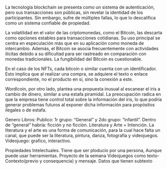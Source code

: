 
La tecnología blockchain se presenta como un sistema de autenticación, pero sus transacciones son públicas, sin revelar la identidad de los participantes. Sin embargo, sufre de múltiples fallas, lo que lo descalifica como un sistema confiable de propiedad.

La volatilidad en el valor de las criptomonedas, como el Bitcoin, las descarta como opciones estables para transacciones cotidianas. Su uso principal se centra en especulación más que en su aplicación como moneda de intercambio. Además, el Bitcoin se asocia frecuentemente con actividades ilícitas debido a su dificultad para ser rastreado en comparación con monedas tradicionales.
La fungibilidad del Bitcoin es cuestionable.

En el caso de los NFTs, cada bitcoin o similar cuenta con un identificador. Esto implica que al realizar una compra, se adquiere el texto o enlace correspondiente, no el producto en sí, sino la conexión a este.

Wordlcoin, por otro lado, plantea una propuesta inusual al escanear el iris a cambio de dinero, similar a una estafa piramidal. La preocupación radica en que la empresa tiene control total sobre la información del iris, lo que podría generar problemas futuros al exponer dicha información para propósitos ilegales o de estafa.

Genero Libros: 
Publico: 1r grupo: “General” y 2do grupo: “infantil”. Dentro de “general” habría: ficción y no ficción. 
Literatura y Arte = Intención. 
La literatura y el arte es una forma de comunicación, para la cual hace falta un canal, que puede ser la literatura, pintura, danza, fotografía y videojuegos. 
Videojuego: grafico, interactivo. 

Propiedades Intelectuales.
Tiene que ser ploducio por una persona, Aunque puede usar herramientas.
Proyecto de la semana
Videojuegos como texto- Contexto(previo y consequencia) y mensaje.
Datos que tienen subtexto
